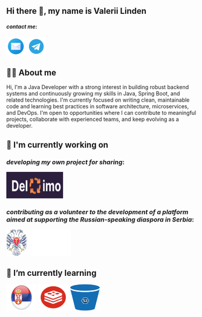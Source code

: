 ## Hi there 👋, my name is Valerii Linden
#### *contact me*:
[<img src="assets/email.png" height="50px">](mailto:valeriilinden@gmial.com)
[<img src="assets/tg.png" height="50px">](https://t.me/valeriilinden)

## 🙋‍♂️ About me
Hi, I'm a Java Developer with a strong interest in building robust backend systems and continuously growing my skills in Java, Spring Boot, and related technologies. I'm currently focused on writing clean, maintainable code and learning best practices in software architecture, microservices, and DevOps.
I'm open to opportunities where I can contribute to meaningful projects, collaborate with experienced teams, and keep evolving as a developer.

## 🔭 I'm currently working on
### *developing my own project for sharing*:
[<img src="assets/delimo.png" alt="bugsplat slingshot" height="70px" width="150px">](https://github.com/ValeriiLindenPy/Delimo)

### *contributing as a volunteer to the development of a platform aimed at supporting the Russian-speaking diaspora in Serbia*:
[<img src="assets/logo-rd.png" alt="bugsplat slingshot" height="70px" width="170px">](https://github.com/russian-rs)

## 🌱 I’m currently learning
[<img src="assets/serbia_flag.png" alt="serbian" height="70px" width="80px">]()
[<img src="assets/redis-icon.png" alt="redis" height="70px" width="80px">](https://redis.io/)
[<img src="assets/s3.png" alt="aws-s3" height="70px" width="80px">](https://redis.io/)
